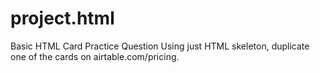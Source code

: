 # project.html
Basic HTML Card Practice Question
Using just HTML skeleton, duplicate one of the cards on airtable.com/pricing. 
